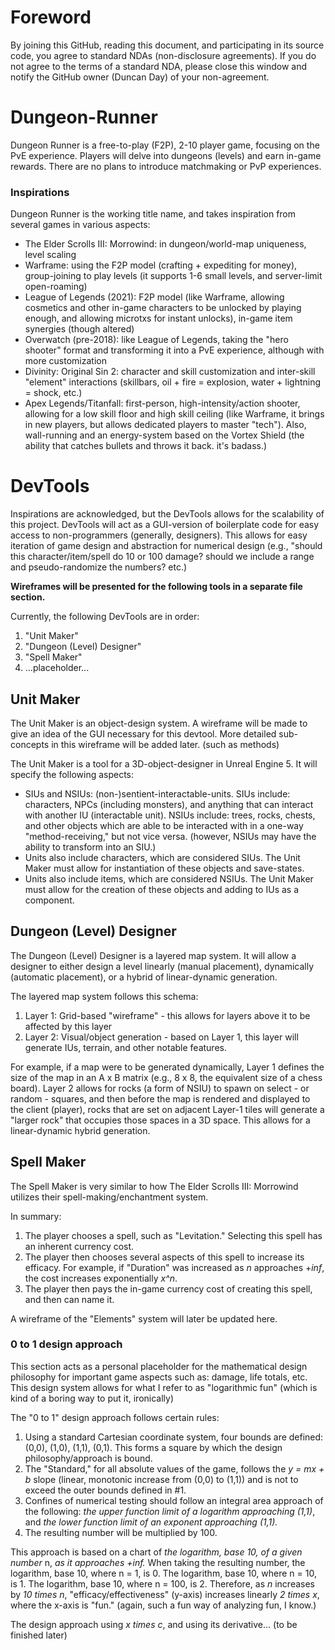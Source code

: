 # Foreword
By joining this GitHub, reading this document, and participating in its source code, you agree to standard NDAs (non-disclosure agreements). If you do not agree to the terms of a standard NDA, please close this window and notify the GitHub owner (Duncan Day) of your non-agreement.

# Dungeon-Runner
Dungeon Runner is a free-to-play (F2P), 2-10 player game, focusing on the PvE experience. Players will delve into dungeons (levels) and earn in-game rewards. There are no plans to introduce matchmaking or PvP experiences.

### Inspirations
Dungeon Runner is the working title name, and takes inspiration from several games in various aspects:
- The Elder Scrolls III: Morrowind: in dungeon/world-map uniqueness, level scaling
- Warframe: using the F2P model (crafting + expediting for money), group-joining to play levels (it supports 1-6 small levels, and server-limit open-roaming)
- League of Legends (2021): F2P model (like Warframe, allowing cosmetics and other in-game characters to be unlocked by playing enough, and allowing microtxs for instant unlocks), in-game item synergies (though altered)
- Overwatch (pre-2018): like League of Legends, taking the "hero shooter" format and transforming it into a PvE experience, although with more customization
- Divinity: Original Sin 2: character and skill customization and inter-skill "element" interactions (skillbars, oil + fire = explosion, water + lightning = shock, etc.)
- Apex Legends/Titanfall: first-person, high-intensity/action shooter, allowing for a low skill floor and high skill ceiling (like Warframe, it brings in new players, but allows dedicated players to master "tech"). Also, wall-running and an energy-system based on the Vortex Shield (the ability that catches bullets and throws it back. it's badass.)

# DevTools
Inspirations are acknowledged, but the DevTools allows for the scalability of this project. DevTools will act as a GUI-version of boilerplate code for easy access to non-programmers (generally, designers). This allows for easy iteration of game design and abstraction for numerical design (e.g., "should this character/item/spell do 10 or 100 damage? should we include a range and pseudo-randomize the numbers? etc.)

**Wireframes will be presented for the following tools in a separate file section.**

Currently, the following DevTools are in order: 
1. "Unit Maker"
2. "Dungeon (Level) Designer"
3. "Spell Maker"
4. ...placeholder...
  
## Unit Maker
The Unit Maker is an object-design system. A wireframe will be made to give an idea of the GUI necessary for this devtool. More detailed sub-concepts in this wireframe will be added later. (such as methods)

The Unit Maker is a tool for a 3D-object-designer in Unreal Engine 5. It will specify the following aspects:
- SIUs and NSIUs: (non-)sentient-interactable-units. SIUs include: characters, NPCs (including monsters), and anything that can interact with another IU (interactable unit). NSIUs include: trees, rocks, chests, and other objects which are able to be interacted with in a one-way "method-receiving," but not vice versa. (however, NSIUs may have the ability to transform into an SIU.)
- Units also include characters, which are considered SIUs. The Unit Maker must allow for instantiation of these objects and save-states.
- Units also include items, which are considered NSIUs. The Unit Maker must allow for the creation of these objects and adding to IUs as a component.

## Dungeon (Level) Designer
The Dungeon (Level) Designer is a layered map system. It will allow a designer to either design a level linearly (manual placement), dynamically (automatic placement), or a hybrid of linear-dynamic generation.

The layered map system follows this schema:
1. Layer 1: Grid-based "wireframe" - this allows for layers above it to be affected by this layer
2. Layer 2: Visual/object generation - based on Layer 1, this layer will generate IUs, terrain, and other notable features. 

For example, if a map were to be generated dynamically, Layer 1 defines the size of the map in an A x B matrix (e.g., 8 x 8, the equivalent size of a chess board).
Layer 2 allows for rocks (a form of NSIU) to spawn on select - or random - squares, and then before the map is rendered and displayed to the client (player), rocks that are set on adjacent Layer-1 tiles will generate a "larger rock" that occupies those spaces in a 3D space.
This allows for a linear-dynamic hybrid generation.

## Spell Maker
The Spell Maker is very similar to how The Elder Scrolls III: Morrowind utilizes their spell-making/enchantment system.

In summary:
1. The player chooses a spell, such as "Levitation." Selecting this spell has an inherent currency cost.
2. The player then chooses several aspects of this spell to increase its efficacy. For example, if "Duration" was increased as *n* approaches +*inf*, the cost increases exponentially *x^n*.
3. The player then pays the in-game currency cost of creating this spell, and then can name it.

A wireframe of the "Elements" system will later be updated here.

### 0 to 1 design approach
This section acts as a personal placeholder for the mathematical design philosophy for important game aspects such as: damage, life totals, etc. This design system allows for what I refer to as "logarithmic fun" (which is kind of a boring way to put it, ironically)

The "0 to 1" design approach follows certain rules:
1. Using a standard Cartesian coordinate system, four bounds are defined: (0,0), (1,0), (1,1), (0,1). This forms a square by which the design philosophy/approach is bound.
2. The "Standard," for all absolute values of the game, follows the *y = mx + b* slope (linear, monotonic increase from (0,0) to (1,1)) and is not to exceed the outer bounds defined in #1.
3. Confines of numerical testing should follow an integral area approach of the following: *the upper function limit of a logarithm approaching (1,1)*, and *the lower function limit of an exponent approaching (1,1).*
4. The resulting number will be multiplied by 100.

This approach is based on a chart of *the logarithm, base 10, of a given number* n, *as it approaches +inf.* 
When taking the resulting number, the logarithm, base 10, where n = 1, is 0. The logarithm, base 10, where n = 10, is 1. The logarithm, base 10, where n = 100, is 2. Therefore, as *n* increases by *10 times n*, "efficacy/effectiveness" (y-axis) increases linearly *2 times x*, where the x-axis is "fun." (again, such a fun way of analyzing fun, I know.)

The design approach using *x times c*, and using its derivative... (to be finished later)
